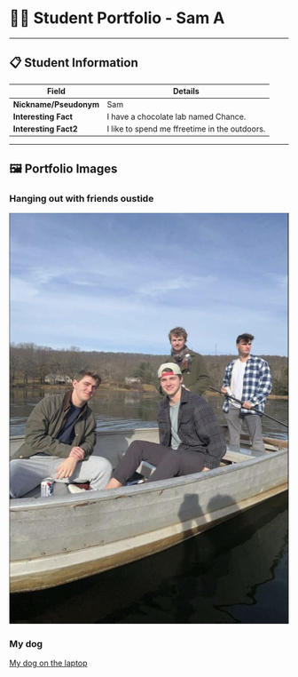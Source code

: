 # 👨‍🎓 Student Portfolio - Sam A

---

## 📋 Student Information

| **Field** | **Details** |
|-----------|-------------|
| **Nickname/Pseudonym** | Sam |
| **Interesting Fact** | I have a chocolate lab named Chance. |
| **Interesting Fact2** | I like to spend me ffreetime in the outdoors. |

---

## 🖼️ Portfolio Images

### Hanging out with friends oustide
![On the boat with friends](boating.jpg)
### My dog
[My dog on the laptop](dog.jpg)

